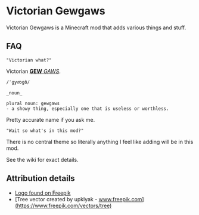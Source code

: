 # Victorian Gewgaws

Victorian Gewgaws is a Minecraft mod that adds various things and stuff.

## FAQ

    "Victorian what?"

Victorian [**GEW** _GAWS_](https://www.google.com/search?q=define+gewgaws).

```
/ˈɡyo͞oɡô/

_noun_

plural noun: gewgaws
- a showy thing, especially one that is useless or worthless.
```

Pretty accurate name if you ask me.

    "Wait so what's in this mod?"

There is no central theme so literally anything I feel like adding will be in this mod.

See the wiki for exact details.

## Attribution details

- [Logo found on Freepik](https://www.freepik.com/free-vector/fairy-tale-castle-mountains-vector-cartoon-landscape-fairytale-kingdom-with-rocks_12682467.htm)
- [Tree vector created by upklyak - www.freepik.com](https://www.freepik.com/vectors/tree)
